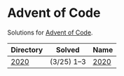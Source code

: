 <!-- SPDX-License-Identifier: X11 -->
# Advent of Code

Solutions for [Advent of Code](https://adventofcode.com/).

| Directory       | Solved           | Name
| ---             | ---              | ---
| [2020](./2020/) | (3/25) 1&ndash;3 | [2020](https://adventofcode.com/2020)
